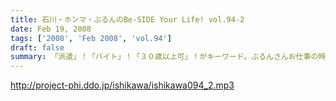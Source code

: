 ```yaml
---
title: 石川・ホンマ・ぶるんのBe-SIDE Your Life! vol.94-2
date: Feb 19, 2008
tags: ['2008', 'Feb 2008', 'vol.94']
draft: false
summary: 「派遣」！「バイト」！「３０歳以上可」！がキーワード。ぶるんさんお仕事の時間です！！さて、飯田橋でお仕事はしてきたのでしょうか・・・トッパライっていい言葉ですね。NAMAE
---
```


http://project-phi.ddo.jp/ishikawa/ishikawa094_2.mp3
